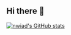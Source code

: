 ## Hi there 👋

<!--
**nwiad/nwiad** is a ✨ _special_ ✨ repository because its `README.md` (this file) appears on your GitHub profile.

Here are some ideas to get you started:

- 🔭 I’m currently working on ...
- 🌱 I’m currently learning ...
- 👯 I’m looking to collaborate on ...
- 🤔 I’m looking for help with ...
- 💬 Ask me about ...
- 📫 How to reach me: ...
- 😄 Pronouns: ...
- ⚡ Fun fact: ...
-->

[![nwiad's GitHub stats](https://github-readme-stats.vercel.app/api?username=nwiad)](https://github.com/anuraghazra/github-readme-stats)
